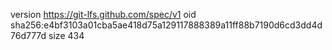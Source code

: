 version https://git-lfs.github.com/spec/v1
oid sha256:e4bf3103a01cba5ae418d75a129117888389a11ff88b7190d6cd3dd4d76d777d
size 434
